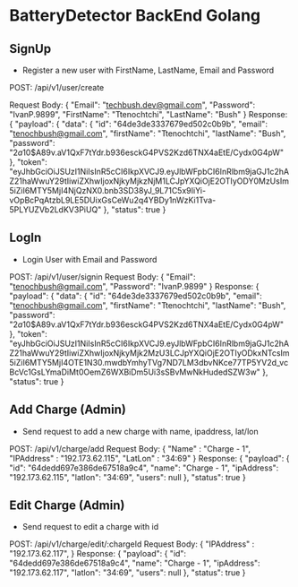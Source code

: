 # BatteryDetector BackEnd Golang

## SignUp

- Register a new user with FirstName, LastName, Email and Password

POST: /api/v1/user/create

Request Body: 
    {
        "Email": "techbush.dev@gmail.com",
        "Password": "IvanP.9899",
        "FirstName": "Ttenochtchi",
        "LastName": "Bush"
    }
Response:
    {
        "payload": {
            "data": {
                "id": "64de3de3337679ed502c0b9b",
                "email": "tenochbush@gmail.com",
                "firstName": "Ttenochtchi",
                "lastName": "Bush",
                "password": "$2a$10$A89v.aV1QxF7tYdr.b936esckG4PVS2Kzd6TNX4aEtE/Cydx0G4pW"
            },
            "token": "eyJhbGciOiJSUzI1NiIsInR5cCI6IkpXVCJ9.eyJlbWFpbCI6InRlbm9jaGJ1c2hAZ21haWwuY29tIiwiZXhwIjoxNjkyMjkzNjM1LCJpYXQiOjE2OTIyODY0MzUsIm5iZiI6MTY5MjI4NjQzNX0.bnb3SD38yJ_9L71C5x9IiYi-vOpBcPqAtzbL9LE5DUixGsCeWu2q4YBDy1nWzKi1Tva-5PLYUZVb2LdKV3PiUQ"
        },
        "status": true
    }

## LogIn

- Login User with Email and Password

POST: /api/v1/user/signin
Request Body: 
    {
        "Email": "tenochbush@gmail.com",
        "Password": "IvanP.9899"
    }
Response:
    {
        "payload": {
            "data": {
                "id": "64de3de3337679ed502c0b9b",
                "email": "tenochbush@gmail.com",
                "firstName": "Ttenochtchi",
                "lastName": "Bush",
                "password": "$2a$10$A89v.aV1QxF7tYdr.b936esckG4PVS2Kzd6TNX4aEtE/Cydx0G4pW"
            },
            "token": "eyJhbGciOiJSUzI1NiIsInR5cCI6IkpXVCJ9.eyJlbWFpbCI6InRlbm9jaGJ1c2hAZ21haWwuY29tIiwiZXhwIjoxNjkyMjk2MzU3LCJpYXQiOjE2OTIyODkxNTcsIm5iZiI6MTY5MjI4OTE1N30.mwdbYmhyTVg7ND7LM3dbvNKce77TP5YV2d_vcBcVc1GsLYmaDiMt0OemZ6WXBiDm5Ui3sSBvMwNkHudedSZW3w"
        },
        "status": true
    }

## Add Charge (Admin)

- Send request to add a new charge with name, ipaddress, lat/lon

POST: /api/v1/charge/add
Request Body:
    {
        "Name" : "Charge - 1",
        "IPAddress" : "192.173.62.115",
        "LatLon" : "34:69"
    }
Response:
    {
        "payload": {
            "id": "64dedd697e386de67518a9c4",
            "name": "Charge - 1",
            "ipAddress": "192.173.62.115",
            "latlon": "34:69",
            "users": null
        },
        "status": true
    }

## Edit Charge (Admin)

- Send request to edit a charge with id

POST: /api/v1/charge/edit/:chargeId
Request Body:
    {
        "IPAddress" : "192.173.62.117",
    }
Response:
    {
        "payload": {
            "id": "64dedd697e386de67518a9c4",
            "name": "Charge - 1",
            "ipAddress": "192.173.62.117",
            "latlon": "34:69",
            "users": null
        },
        "status": true
    }
